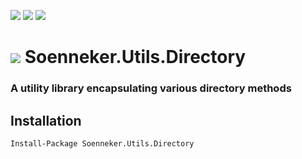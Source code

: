 [![](https://img.shields.io/nuget/v/Soenneker.Utils.Directory.svg?style=for-the-badge)](https://www.nuget.org/packages/Soenneker.Utils.Directory/)
[![](https://img.shields.io/github/actions/workflow/status/soenneker/soenneker.utils.directory/publish-package.yml?style=for-the-badge)](https://github.com/soenneker/soenneker.utils.directory/actions/workflows/publish-package.yml)
[![](https://img.shields.io/nuget/dt/Soenneker.Utils.Directory.svg?style=for-the-badge)](https://www.nuget.org/packages/Soenneker.Utils.Directory/)

# ![](https://user-images.githubusercontent.com/4441470/224455560-91ed3ee7-f510-4041-a8d2-3fc093025112.png) Soenneker.Utils.Directory
### A utility library encapsulating various directory methods

## Installation

```
Install-Package Soenneker.Utils.Directory
```